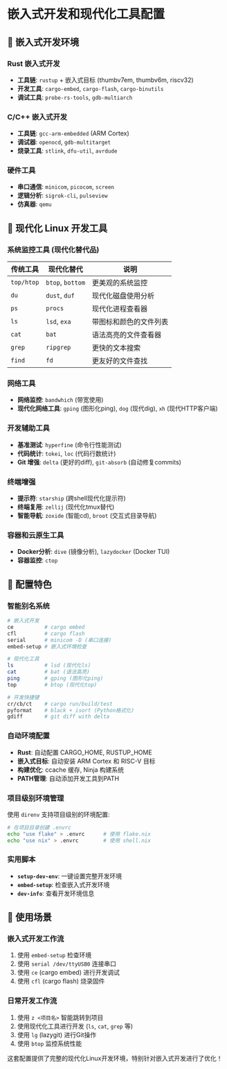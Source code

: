 # 嵌入式开发和现代化工具配置

## 🔧 嵌入式开发环境

### Rust 嵌入式开发
- **工具链**: `rustup` + 嵌入式目标 (thumbv7em, thumbv6m, riscv32)
- **开发工具**: `cargo-embed`, `cargo-flash`, `cargo-binutils`
- **调试工具**: `probe-rs-tools`, `gdb-multiarch`

### C/C++ 嵌入式开发
- **工具链**: `gcc-arm-embedded` (ARM Cortex)
- **调试器**: `openocd`, `gdb-multitarget`
- **烧录工具**: `stlink`, `dfu-util`, `avrdude`

### 硬件工具
- **串口通信**: `minicom`, `picocom`, `screen`
- **逻辑分析**: `sigrok-cli`, `pulseview`
- **仿真器**: `qemu`

## 🚀 现代化 Linux 开发工具

### 系统监控工具 (现代化替代品)
| 传统工具 | 现代化替代 | 说明 |
|---------|-----------|------|
| `top/htop` | `btop`, `bottom` | 更美观的系统监控 |
| `du` | `dust`, `duf` | 现代化磁盘使用分析 |
| `ps` | `procs` | 现代化进程查看器 |
| `ls` | `lsd`, `exa` | 带图标和颜色的文件列表 |
| `cat` | `bat` | 语法高亮的文件查看器 |
| `grep` | `ripgrep` | 更快的文本搜索 |
| `find` | `fd` | 更友好的文件查找 |

### 网络工具
- **网络监控**: `bandwhich` (带宽使用)
- **现代化网络工具**: `gping` (图形化ping), `dog` (现代dig), `xh` (现代HTTP客户端)

### 开发辅助工具
- **基准测试**: `hyperfine` (命令行性能测试)
- **代码统计**: `tokei`, `loc` (代码行数统计)
- **Git 增强**: `delta` (更好的diff), `git-absorb` (自动修复commits)

### 终端增强
- **提示符**: `starship` (跨shell现代化提示符)
- **终端复用**: `zellij` (现代化tmux替代)
- **智能导航**: `zoxide` (智能cd), `broot` (交互式目录导航)

### 容器和云原生工具
- **Docker分析**: `dive` (镜像分析), `lazydocker` (Docker TUI)
- **容器监控**: `ctop`

## 📝 配置特色

### 智能别名系统
```bash
# 嵌入式开发
ce          # cargo embed
cfl         # cargo flash  
serial      # minicom -D (串口连接)
embed-setup # 嵌入式环境检查

# 现代化工具
ls          # lsd (现代化ls)
cat         # bat (语法高亮)
ping        # gping (图形化ping)
top         # btop (现代化top)

# 开发快捷键
cr/cb/ct    # cargo run/build/test
pyformat    # black + isort (Python格式化)
gdiff       # git diff with delta
```

### 自动环境配置
- **Rust**: 自动配置 CARGO_HOME, RUSTUP_HOME
- **嵌入式目标**: 自动安装 ARM Cortex 和 RISC-V 目标
- **构建优化**: ccache 缓存, Ninja 构建系统
- **PATH管理**: 自动添加开发工具到PATH

### 项目级别环境管理
使用 `direnv` 支持项目级别的环境配置:

```bash
# 在项目目录创建 .envrc
echo "use flake" > .envrc      # 使用 flake.nix
echo "use nix" > .envrc        # 使用 shell.nix
```

### 实用脚本
- **`setup-dev-env`**: 一键设置完整开发环境
- **`embed-setup`**: 检查嵌入式开发环境
- **`dev-info`**: 查看开发环境信息

## 🎯 使用场景

### 嵌入式开发工作流
1. 使用 `embed-setup` 检查环境
2. 使用 `serial /dev/ttyUSB0` 连接串口
3. 使用 `ce` (cargo embed) 进行开发调试
4. 使用 `cfl` (cargo flash) 烧录固件

### 日常开发工作流
1. 使用 `z <项目名>` 智能跳转到项目
2. 使用现代化工具进行开发 (`ls`, `cat`, `grep` 等)
3. 使用 `lg` (lazygit) 进行Git操作
4. 使用 `btop` 监控系统性能

这套配置提供了完整的现代化Linux开发环境，特别针对嵌入式开发进行了优化！
